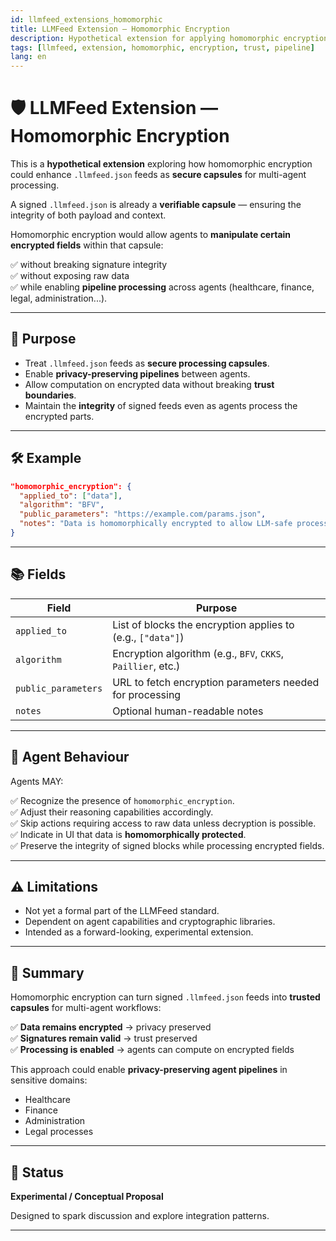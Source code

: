 ```yaml
---
id: llmfeed_extensions_homomorphic
title: LLMFeed Extension — Homomorphic Encryption
description: Hypothetical extension for applying homomorphic encryption to parts of a `.llmfeed.json` feed.
tags: [llmfeed, extension, homomorphic, encryption, trust, pipeline]
lang: en
---
```


# 🛡️ LLMFeed Extension — Homomorphic Encryption

This is a **hypothetical extension** exploring how homomorphic encryption could enhance `.llmfeed.json` feeds as **secure capsules** for multi-agent processing.

A signed `.llmfeed.json` is already a **verifiable capsule** — ensuring the integrity of both payload and context.

Homomorphic encryption would allow agents to **manipulate certain encrypted fields** within that capsule:

✅ without breaking signature integrity  
✅ without exposing raw data  
✅ while enabling **pipeline processing** across agents (healthcare, finance, legal, administration...).

---

## 🎯 Purpose

- Treat `.llmfeed.json` feeds as **secure processing capsules**.
- Enable **privacy-preserving pipelines** between agents.
- Allow computation on encrypted data without breaking **trust boundaries**.
- Maintain the **integrity** of signed feeds even as agents process the encrypted parts.

---

## 🛠️ Example

```json
"homomorphic_encryption": {
  "applied_to": ["data"],
  "algorithm": "BFV",
  "public_parameters": "https://example.com/params.json",
  "notes": "Data is homomorphically encrypted to allow LLM-safe processing without exposing raw data."
}
```

---

## 📚 Fields

| Field               | Purpose |
|---------------------|---------|
| `applied_to`        | List of blocks the encryption applies to (e.g., `["data"]`) |
| `algorithm`         | Encryption algorithm (e.g., `BFV`, `CKKS`, `Paillier`, etc.) |
| `public_parameters` | URL to fetch encryption parameters needed for processing |
| `notes`             | Optional human-readable notes |

---

## 🚦 Agent Behaviour

Agents MAY:

✅ Recognize the presence of `homomorphic_encryption`.  
✅ Adjust their reasoning capabilities accordingly.  
✅ Skip actions requiring access to raw data unless decryption is possible.  
✅ Indicate in UI that data is **homomorphically protected**.  
✅ Preserve the integrity of signed blocks while processing encrypted fields.

---

## ⚠️ Limitations

- Not yet a formal part of the LLMFeed standard.
- Dependent on agent capabilities and cryptographic libraries.
- Intended as a forward-looking, experimental extension.

---

## 📡 Summary

Homomorphic encryption can turn signed `.llmfeed.json` feeds into **trusted capsules** for multi-agent workflows:

✅ **Data remains encrypted** → privacy preserved  
✅ **Signatures remain valid** → trust preserved  
✅ **Processing is enabled** → agents can compute on encrypted fields  

This approach could enable **privacy-preserving agent pipelines** in sensitive domains:

- Healthcare  
- Finance  
- Administration  
- Legal processes

---

## 🚀 Status

**Experimental / Conceptual Proposal**

Designed to spark discussion and explore integration patterns.

---